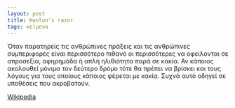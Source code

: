 ```yaml
---
layout: post
title: Hanlon's razor
tags: κείμενα
---
```


Όταν παρατηρείς τις ανθρώπινες πράξεις και τις ανθρώπινες συμπεριφορές
είναι περισσότερο πιθανό οι περισσότερες να οφείλονται σε απροσεξία,
αφηρημάδα ή απλή ηλιθιότητα παρά σε κακία. Αν κάποιος ακολουθεί
μόνιμα τον δεύτερο δρόμο τότε θα πρέπει να βρίσκει και τους λόγους για
τους οποίους κάποιος φέρεται με κακία. Συχνά αυτό οδηγεί σε υποθέσεις
που ακροβατούν.

[Wikipedia](https://en.wikipedia.org/wiki/Hanlon%27s_razor)
